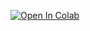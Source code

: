 

[![Open In Colab](https://colab.research.google.com/assets/colab-badge.svg)](https://colab.research.google.com/github/haoxins/my-colab-nbs/blob/main/01-Hello.ipynb)
